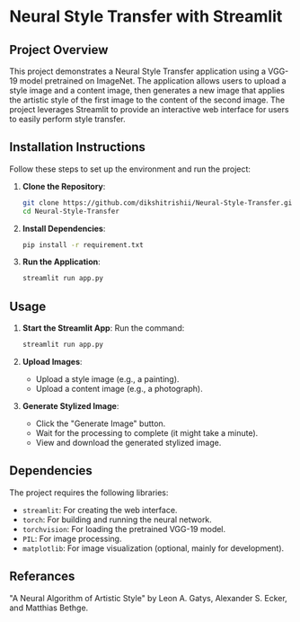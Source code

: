 # Neural Style Transfer with Streamlit

## Project Overview

This project demonstrates a Neural Style Transfer application using a VGG-19 model pretrained on ImageNet. The application allows users to upload a style image and a content image, then generates a new image that applies the artistic style of the first image to the content of the second image. The project leverages Streamlit to provide an interactive web interface for users to easily perform style transfer.

## Installation Instructions

Follow these steps to set up the environment and run the project:

1. **Clone the Repository**:
    ```bash
    git clone https://github.com/dikshitrishii/Neural-Style-Transfer.git
    cd Neural-Style-Transfer
    ```

2. **Install Dependencies**:
    ```bash
    pip install -r requirement.txt
    ```

3. **Run the Application**:
    ```bash
    streamlit run app.py
    ```

## Usage

1. **Start the Streamlit App**:
    Run the command:
    ```bash
    streamlit run app.py
    ```

2. **Upload Images**:
    - Upload a style image (e.g., a painting).
    - Upload a content image (e.g., a photograph).

3. **Generate Stylized Image**:
    - Click the "Generate Image" button.
    - Wait for the processing to complete (it might take a minute).
    - View and download the generated stylized image.

## Dependencies

The project requires the following libraries:

- `streamlit`: For creating the web interface.
- `torch`: For building and running the neural network.
- `torchvision`: For loading the pretrained VGG-19 model.
- `PIL`: For image processing.
- `matplotlib`: For image visualization (optional, mainly for development).

## Referances
 "A Neural Algorithm of Artistic Style" by Leon A. Gatys, Alexander S. Ecker, and Matthias Bethge.
